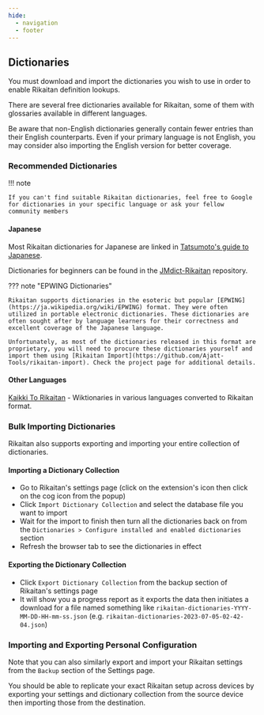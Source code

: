 ```yaml
---
hide:
  - navigation
  - footer
---
```



## Dictionaries

You must download and import the dictionaries you wish to use in order to enable Rikaitan definition lookups.

There are several free dictionaries available for Rikaitan, some of them with glossaries available in different languages.

Be aware that non-English dictionaries generally contain fewer entries than their English counterparts. Even if your primary language is not English, you may consider also importing the English version for better coverage.

### Recommended Dictionaries

!!! note

    If you can't find suitable Rikaitan dictionaries, feel free to Google for dictionaries in your specific language or ask your fellow community members

#### Japanese

Most Rikaitan dictionaries for Japanese are linked in
[Tatsumoto's guide to Japanese](https://tatsumoto.neocities.org/blog/yomichan-and-epwing-dictionaries#rikaitan).

Dictionaries for beginners can be found in the
[JMdict-Rikaitan](https://github.com/Ajatt-Tools/jmdict-rikaitan) repository.

??? note "EPWING Dictionaries"

    Rikaitan supports dictionaries in the esoteric but popular [EPWING](https://ja.wikipedia.org/wiki/EPWING) format. They were often utilized in portable electronic dictionaries. These dictionaries are often sought after by language learners for their correctness and excellent coverage of the Japanese language.

    Unfortunately, as most of the dictionaries released in this format are proprietary, you will need to procure these dictionaries yourself and import them using [Rikaitan Import](https://github.com/Ajatt-Tools/rikaitan-import). Check the project page for additional details.

#### Other Languages

[Kaikki To Rikaitan](https://github.com/Ajatt-Tools/kaikki-to-rikaitan/blob/master/downloads.md) - Wiktionaries in various languages converted to Rikaitan format.

### Bulk Importing Dictionaries

Rikaitan also supports exporting and importing your entire collection of dictionaries.

#### Importing a Dictionary Collection

- Go to Rikaitan's settings page (click on the extension's icon then click on the cog icon from the popup)
- Click `Import Dictionary Collection` and select the database file you want to import
- Wait for the import to finish then turn all the dictionaries back on from the `Dictionaries > Configure installed and enabled dictionaries` section
- Refresh the browser tab to see the dictionaries in effect

#### Exporting the Dictionary Collection

- Click `Export Dictionary Collection` from the backup section of Rikaitan's settings page
- It will show you a progress report as it exports the data then initiates a
  download for a file named something like `rikaitan-dictionaries-YYYY-MM-DD-HH-mm-ss.json`
  (e.g. `rikaitan-dictionaries-2023-07-05-02-42-04.json`)

### Importing and Exporting Personal Configuration

Note that you can also similarly export and import your Rikaitan settings from the `Backup` section of the Settings page.

You should be able to replicate your exact Rikaitan setup across devices by exporting your settings and dictionary collection from the source device then importing those from the destination.
